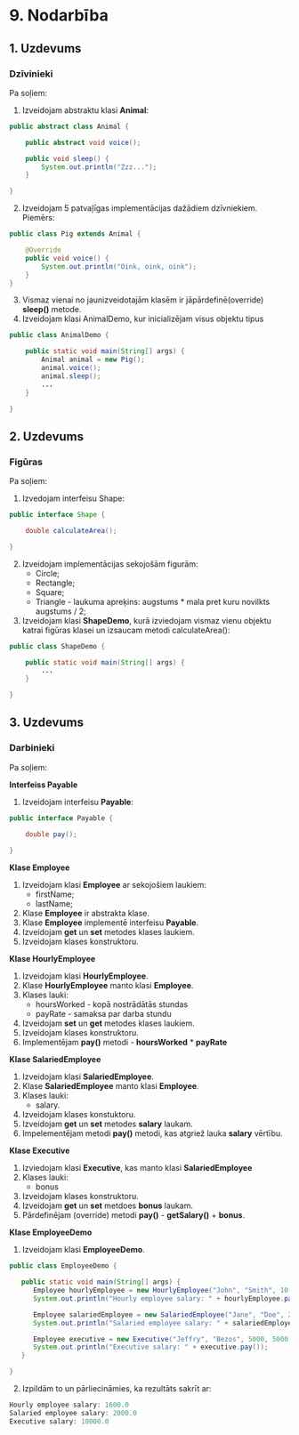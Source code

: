 # 9. Nodarbība
## 1. Uzdevums
### Dzīvinieki

Pa soļiem:

1. Izveidojam abstraktu klasi **Animal**:
```java
public abstract class Animal {

    public abstract void voice();

    public void sleep() {
        System.out.println("Zzz...");
    }

}
```
2. Izveidojam 5 patvaļīgas implementācijas dažādiem dzīvniekiem. Piemērs:
```java
public class Pig extends Animal {

    @Override
    public void voice() {
        System.out.println("Oink, oink, oink");
    }
}

```
3. Vismaz vienai no jaunizveidotajām klasēm ir jāpārdefinē(override) **sleep()** metode.
4. Izveidojam klasi AnimalDemo, kur inicializējam visus objektu tipus
```java
public class AnimalDemo {

    public static void main(String[] args) {
        Animal animal = new Pig();
        animal.voice();
        animal.sleep();
        ...
    }

}
```
## 2. Uzdevums
### Figūras

Pa soļiem:

1. Izvedojam interfeisu Shape:
```java
public interface Shape {

    double calculateArea();

}
```
2. Izveidojam implementācijas sekojošām figurām:
   * Circle;
   * Rectangle;
   * Square;
   * Triangle - laukuma apreķins: augstums * mala pret kuru novilkts augstums / 2;
3. Izveidojam klasi **ShapeDemo**, kurā izviedojam vismaz vienu objektu katrai figūras klasei un izsaucam metodi calculateArea():
```java
public class ShapeDemo {

    public static void main(String[] args) {
        ...
    }

}
```

## 3. Uzdevums
### Darbinieki

Pa soļiem:

**Interfeiss Payable**

1. Izveidojam interfeisu **Payable**:
```java
public interface Payable {

    double pay();
    
}
```

**Klase Employee**
1. Izveidojam klasi **Employee** ar sekojošiem laukiem:
   * firstName;
   * lastName;
2. Klase **Employee** ir abstrakta klase.
3. Klase **Employee** implementē interfeisu **Payable**.
4. Izveidojam **get** un **set** metodes klases laukiem.
5. Izveidojam klases konstruktoru.

**Klase HourlyEmployee**

1. Izveidojam klasi **HourlyEmployee**.
2. Klase **HourlyEmployee** manto klasi **Employee**.
3. Klases lauki:
   * hoursWorked - kopā nostrādātās stundas
   * payRate - samaksa par darba stundu
4. Izveidojam **set** un **get** metodes klases laukiem.
5. Izveidojam klases konstruktoru.
6. Implementējam **pay()** metodi - **hoursWorked** * **payRate**

**Klase SalariedEmployee**

1. Izveidojam klasi **SalariedEmployee**.
2. Klase **SalariedEmployee** manto klasi **Employee**.
3. Klases lauki:
   * salary.
4. Izveidojam klases konstuktoru.
5. Izveidojam **get** un **set** metodes **salary** laukam.
6. Impelementējam metodi **pay()** metodi, kas atgriež lauka **salary** vērtību.


**Klase Executive**

1. Izviedojam klasi **Executive**, kas manto klasi **SalariedEmployee**
2. Klases lauki:
   * bonus
3. Izveidojam klases konstruktoru.
4. Izveidojam **get** un **set** metdoes **bonus** laukam.
5. Pārdefinējam (override) metodi **pay()** - **getSalary()** + **bonus**.

**Klase EmployeeDemo**

1. Izveidojam klasi **EmployeeDemo**.
```java
public class EmployeeDemo {

   public static void main(String[] args) {
      Employee hourlyEmployee = new HourlyEmployee("John", "Smith", 10, 160);
      System.out.println("Hourly employee salary: " + hourlyEmployee.pay());

      Employee salariedEmployee = new SalariedEmployee("Jane", "Doe", 2000.00);
      System.out.println("Salaried employee salary: " + salariedEmployee.pay());

      Employee executive = new Executive("Jeffry", "Bezos", 5000, 5000);
      System.out.println("Executive salary: " + executive.pay());
   }

}
```
2. Izpildām to un pārliecināmies, ka rezultāts sakrīt ar:
```java
Hourly employee salary: 1600.0
Salaried employee salary: 2000.0
Executive salary: 10000.0
```